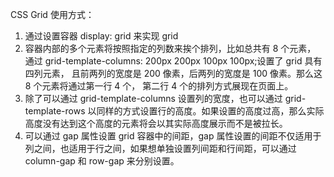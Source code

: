 CSS Grid 使用方式：

1. 通过设置容器 display: grid 来实现 grid
2. 容器内部的多个元素将按照指定的列数来挨个排列，比如总共有 8 个元素，
   通过 grid-template-columns: 200px 200px 100px 100px;设置了 grid 具有四列元素，
   且前两列的宽度是 200 像素，后两列的宽度是 100 像素。那么这 8 个元素将通过第一行 4 个，
   第二行 4 个的排列方式展现在页面上。
3. 除了可以通过 grid-template-columns 设置列的宽度，也可以通过 grid-template-rows
   以同样的方式设置行的高度。如果设置的高度过高，那么实际高度没有达到这个高度的元素将会以其实际高度展示而不是被拉长。
4. 可以通过 gap 属性设置 grid 容器中的间距，gap 属性设置的间距不仅适用于列之间，也适用于行之间，如果想单独设置列间距和行间距，可以通过 column-gap 和 row-gap 来分别设置。

